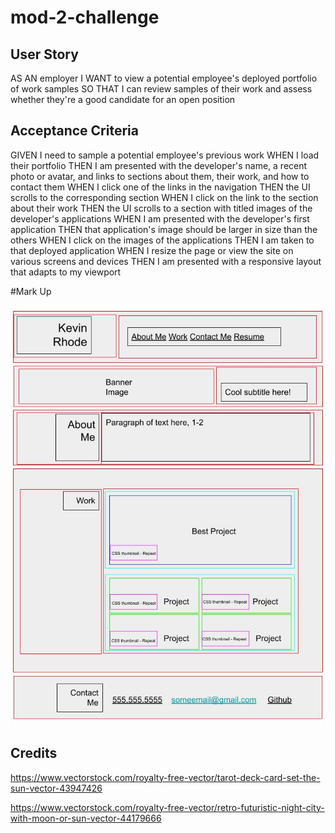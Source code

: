 # mod-2-challenge

## User Story
AS AN employer
I WANT to view a potential employee's deployed portfolio of work samples
SO THAT I can review samples of their work and assess whether they're a good candidate for an open position

## Acceptance Criteria

GIVEN I need to sample a potential employee's previous work
WHEN I load their portfolio
THEN I am presented with the developer's name, a recent photo or avatar, and links to sections about them, their work, and how to contact them
WHEN I click one of the links in the navigation
THEN the UI scrolls to the corresponding section
WHEN I click on the link to the section about their work
THEN the UI scrolls to a section with titled images of the developer's applications
WHEN I am presented with the developer's first application
THEN that application's image should be larger in size than the others
WHEN I click on the images of the applications
THEN I am taken to that deployed application
WHEN I resize the page or view the site on various screens and devices
THEN I am presented with a responsive layout that adapts to my viewport

#Mark Up

![imageofthecompletedwork](./assets/images/module-2-chall.jpg)

## Credits

https://www.vectorstock.com/royalty-free-vector/tarot-deck-card-set-the-sun-vector-43947426

https://www.vectorstock.com/royalty-free-vector/retro-futuristic-night-city-with-moon-or-sun-vector-44179666

